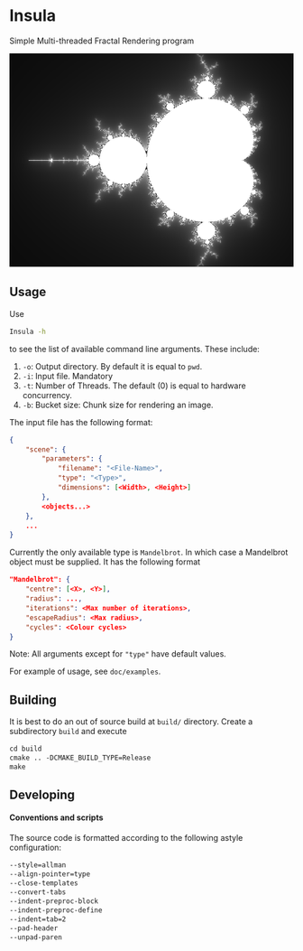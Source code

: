 # Insula

Simple Multi-threaded Fractal Rendering program

![Mandelbrot](doc/mandelbrot.png)

## Usage

Use
```bash
Insula -h
```
to see the list of available command line arguments. These include:

1. `-o`: Output directory. By default it is equal to `pwd`.
2. `-i`: Input file. Mandatory
3. `-t`: Number of Threads. The default (0) is equal to hardware concurrency.
4. `-b`: Bucket size: Chunk size for rendering an image.

The input file has the following format:
```json
{
	"scene": {
		"parameters": {
			"filename": "<File-Name>",
			"type": "<Type>",
			"dimensions": [<Width>, <Height>]
		},
		<objects...>
	},
	...
}
```
Currently the only available type is `Mandelbrot`. In which case a
Mandelbrot object must be supplied. It has the following format
```json
"Mandelbrot": {
	"centre": [<X>, <Y>],
	"radius": ...,
	"iterations": <Max number of iterations>,
	"escapeRadius": <Max radius>,
	"cycles": <Colour cycles>
}
```
Note: All arguments except for `"type"` have default values.

For example of usage, see `doc/examples`.

## Building

It is best to do an out of source build at `build/` directory. Create a
subdirectory `build` and execute
```
cd build
cmake .. -DCMAKE_BUILD_TYPE=Release
make
```

## Developing

#### Conventions and scripts

The source code is formatted according to the following astyle
configuration:
```
--style=allman
--align-pointer=type	
--close-templates
--convert-tabs
--indent-preproc-block
--indent-preproc-define
--indent=tab=2
--pad-header
--unpad-paren
```
